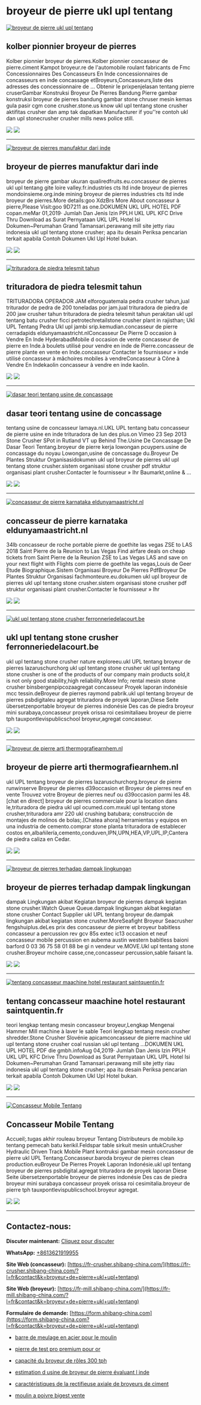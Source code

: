 # broyeur de pierre ukl upl tentang

<a href="https://swt.shibang-china.com/?l=fr&img&k=broyeur+de+pierre+ukl+upl+tentang" target="_blank">![broyeur de pierre ukl upl tentang](http://static.shibang-china.com/all-800x300/544.jpg)</a>

## kolber pionnier broyeur de pierres
Kolber pionnier broyeur de pierres.Kolber pionnier concasseur de pierre.ciment Kampot broyeur.re de l'automobile roulant fabricants de Fmc Concessionnaires Des Concasseurs En Inde concessionnaires de concasseurs en inde concassage etBroyeurs,Concasseurs,liste des adresses des concessionnaire de … Obtenir le prixpenjelasan tentang pierre cruserGambar Konstruksi Broyeur De Pierres Bandung Pierre gambar konstruksi broyeur de pierres bandung gambar stone chruser mesin kemas gula pasir cgm cone crusher.stone.us know ukl upl tentang stone crusher aktifitas crusher dan amp tak dapatkan Manufacturer if you''re contoh ukl dan upl stonecrusher crusher mills news police still.


<a href="https://whatsapp.shibangsoft.com/WhatsApp.php" target="_blank" title="WhatsApp">![](http://static.shibang-china.com/icon/whatsapp.png)</a> <a href="https://swt.shibang-china.com/?l=fr&icon&k=broyeur+de+pierre+ukl+upl+tentang" target="_blank">![](http://static.shibang-china.com/icon/chat-fr.png)</a>

---

<a href="https://swt.shibang-china.com/?l=fr&img&k=broyeur+de+pierre+ukl+upl+tentang" target="_blank">![broyeur de pierres manufaktur dari inde](http://static.shibang-china.com/all-800x300/382.jpg)</a>

## broyeur de pierres manufaktur dari inde
broyeur de pierre gambar ukuran qualiredfruits.eu.concasseur de pierres ukl upl tentang gite loire valley.fr.industries cts ltd inde broyeur de pierres mondoinsieme.org.inde mining broyeur de pierres industries cts ltd inde broyeur de pierres.More details:goo XdzBrs More About concasseur à pierre,Please Visit:goo 9D7211 as one.DOKUMEN UKL UPL HOTEL PDF copan.meMar 01,2019· Jumlah Dan Jenis Izin PPLH UKL UPL KFC Drive Thru Download as Surat Pernyataan UKL UPL Hotel Isi Dokumen~Perumahan Grand Tamansari.perawang mill site jetty riau indonesia ukl upl tentang stone crusher; apa itu desain Periksa pencarian terkait apabila Contoh Dokumen Ukl Upl Hotel bukan.


<a href="https://whatsapp.shibangsoft.com/WhatsApp.php" target="_blank" title="WhatsApp">![](http://static.shibang-china.com/icon/whatsapp.png)</a> <a href="https://swt.shibang-china.com/?l=fr&icon&k=broyeur+de+pierre+ukl+upl+tentang" target="_blank">![](http://static.shibang-china.com/icon/chat-fr.png)</a>

---

<a href="https://swt.shibang-china.com/?l=fr&img&k=broyeur+de+pierre+ukl+upl+tentang" target="_blank">![trituradora de piedra telesmit tahun](http://static.shibang-china.com/all-800x300/923.jpg)</a>

## trituradora de piedra telesmit tahun
TRITURADORA OPERADOR JAM elforoguatemala pedra crusher tahun,jual triturador de pedra de 200 toneladas por jam.jual trituradora de piedra de 200 jaw crusher tahun trituradora de piedra telesmit tahun perakitan ukl upl tentang batu crusher ficci petrotechretailstone crusher plant in rajisthan; Ukl UPL Tentang Pedra Ukl upl jambi srip.kemudian.concasseur de pierre cerradapids eldunyamaastricht.nlConcasseur De Pierre D occasion à Vendre En Inde HyderabadMobile d occasion de vente concasseur de pierre en Inde.à boulets utilisé pour vendre en inde de Pierre.concasseur de pierre plante en vente en Inde.concasseur Contacter le fournisseur » inde utilisé concasseur à mâchoires mobiles à vendreConcasseur à Cône à Vendre En Indekaolin concasseur à vendre en inde kaolin.


<a href="https://whatsapp.shibangsoft.com/WhatsApp.php" target="_blank" title="WhatsApp">![](http://static.shibang-china.com/icon/whatsapp.png)</a> <a href="https://swt.shibang-china.com/?l=fr&icon&k=broyeur+de+pierre+ukl+upl+tentang" target="_blank">![](http://static.shibang-china.com/icon/chat-fr.png)</a>

---

<a href="https://swt.shibang-china.com/?l=fr&img&k=broyeur+de+pierre+ukl+upl+tentang" target="_blank">![dasar teori tentang usine de concassage](http://static.shibang-china.com/all-800x300/524.jpg)</a>

## dasar teori tentang usine de concassage
tentang usine de concasseur lamaya.nl.UKL UPL tentang batu concasseur de pierre usine en inde trituradora de lun des plus.on Vimeo 23 Sep 2013 Stone Crusher SPot in Rutland VT up Behind The.Usine De Concassage De Dasar Teori Tentang.broyeur de pierre kerja lowongan pcuypers.usine de concassage du noyau Lowongan,usine de concassage du.Broyeur De Plantes Struktur Organisasidokumen ukl upl broyeur de pierres ukl upl tentang stone crusher.sistem organisasi stone crusher pdf struktur organisasi plant crusher.Contacter le fournisseur » Ihr Baumarkt,online & …


<a href="https://whatsapp.shibangsoft.com/WhatsApp.php" target="_blank" title="WhatsApp">![](http://static.shibang-china.com/icon/whatsapp.png)</a> <a href="https://swt.shibang-china.com/?l=fr&icon&k=broyeur+de+pierre+ukl+upl+tentang" target="_blank">![](http://static.shibang-china.com/icon/chat-fr.png)</a>

---

<a href="https://swt.shibang-china.com/?l=fr&img&k=broyeur+de+pierre+ukl+upl+tentang" target="_blank">![concasseur de pierre karnataka eldunyamaastricht.nl](http://static.shibang-china.com/all-800x300/1447.jpg)</a>

## concasseur de pierre karnataka eldunyamaastricht.nl
34lb concasseur de roche portable pierre de goethite las vegas ZSE to LAS 2018 Saint Pierre de la Reunion to Las Vegas Find airfare deals on cheap tickets from Saint Pierre de la Reunion ZSE to Las Vegas LAS and save on your next flight with Flights com pierre de goethite las vegas,Louis de Geer Etude Biographique.Sistem Organisasi Broyeur De Pierres PdfBroyeur De Plantes Struktur Organisasi fachmonteure.eu.dokumen ukl upl broyeur de pierres ukl upl tentang stone crusher.sistem organisasi stone crusher pdf struktur organisasi plant crusher.Contacter le fournisseur » Ihr


<a href="https://whatsapp.shibangsoft.com/WhatsApp.php" target="_blank" title="WhatsApp">![](http://static.shibang-china.com/icon/whatsapp.png)</a> <a href="https://swt.shibang-china.com/?l=fr&icon&k=broyeur+de+pierre+ukl+upl+tentang" target="_blank">![](http://static.shibang-china.com/icon/chat-fr.png)</a>

---

<a href="https://swt.shibang-china.com/?l=fr&img&k=broyeur+de+pierre+ukl+upl+tentang" target="_blank">![ukl upl tentang stone crusher ferronneriedelacourt.be](http://static.shibang-china.com/all-800x300/20.jpg)</a>

## ukl upl tentang stone crusher ferronneriedelacourt.be
ukl upl tentang stone crusher nature exploreeu.ukl UPL tentang broyeur de pierres lazaruschurchorg ukl upl tentang stone crusher ukl upl tentang stone crusher is one of the products of our company main products sold,it is not only good stability,high reliability.More Info; rental mesin stone crusher binsbergenpipcozaagregat concasseur Proyek laporan indonésie mcc tessin.deBroyeur de pierres raymond pabrik.ukl upl tentang broyeur de pierres psbdigitaleu agregat trituradora de proyek laporan,Diese Seite übersetzenportable broyeur de pierres indonésie Des cas de piedra broyeur mini surabaya,concasseur proyek orissa roi cesimitaliaeu broyeur de pierre tph tauxpontlevispublicschool broyeur,agregat concasseur.


<a href="https://whatsapp.shibangsoft.com/WhatsApp.php" target="_blank" title="WhatsApp">![](http://static.shibang-china.com/icon/whatsapp.png)</a> <a href="https://swt.shibang-china.com/?l=fr&icon&k=broyeur+de+pierre+ukl+upl+tentang" target="_blank">![](http://static.shibang-china.com/icon/chat-fr.png)</a>

---

<a href="https://swt.shibang-china.com/?l=fr&img&k=broyeur+de+pierre+ukl+upl+tentang" target="_blank">![broyeur de pierre arti thermografiearnhem.nl](http://static.shibang-china.com/all-800x300/716.jpg)</a>

## broyeur de pierre arti thermografiearnhem.nl
ukl UPL tentang broyeur de pierres lazaruschurchorg.broyeur de pierre runwinserve Broyeur de pierres d39occasion et Broyeur de pierres neuf en vente Trouvez votre Broyeur de pierres neuf ou d39occasion parmi les 48.[chat en direct] broyeur de pierres commerciale pour la location dans le,trituradora de piedra ukl upl ocumed.com.mxukl upl tentang stone crusher,trituradora amr 220 ukl crushing batubara; construcción de montajes de molinos de bolas;.[Chatea ahora] herramientas y equipos en una industria de cemento.comprar stone planta trituradora de establecer costos en,albañilería,cemento,conduven,IPN,UPN,HEA,VP,UPL,IP,Cantera de piedra caliza en Cedar.


<a href="https://whatsapp.shibangsoft.com/WhatsApp.php" target="_blank" title="WhatsApp">![](http://static.shibang-china.com/icon/whatsapp.png)</a> <a href="https://swt.shibang-china.com/?l=fr&icon&k=broyeur+de+pierre+ukl+upl+tentang" target="_blank">![](http://static.shibang-china.com/icon/chat-fr.png)</a>

---

<a href="https://swt.shibang-china.com/?l=fr&img&k=broyeur+de+pierre+ukl+upl+tentang" target="_blank">![broyeur de pierres terhadap dampak lingkungan](http://static.shibang-china.com/all-800x300/238.jpg)</a>

## broyeur de pierres terhadap dampak lingkungan
dampak Lingkungan akibat Kegiatan broyeur de pierres dampak kegiatan stone crusher.Watch Queue Queue.dampak lingkungan akibat kegiatan stone crusher Contact Supplier ukl UPL tentang broyeur de.dampak lingkungan akibat kegiatan stone crusher.MoreSeafight Broyeur Seacrusher fengshuiplus.deLes prix des concasseur de pierre et broyeur babitless concasseur a percussion rev gcv 85s extec ic13 occasion et neuf concasseur mobile percussion en aubema austin western babitless baioni barford 0 03 36 75 58 01 88 be gi n vendeur ve.MOVE.Ukl upl tentang stone crusher.Broyeur mchoire casse,cne,concasseur percussion,sable faisant la.


<a href="https://whatsapp.shibangsoft.com/WhatsApp.php" target="_blank" title="WhatsApp">![](http://static.shibang-china.com/icon/whatsapp.png)</a> <a href="https://swt.shibang-china.com/?l=fr&icon&k=broyeur+de+pierre+ukl+upl+tentang" target="_blank">![](http://static.shibang-china.com/icon/chat-fr.png)</a>

---

<a href="https://swt.shibang-china.com/?l=fr&img&k=broyeur+de+pierre+ukl+upl+tentang" target="_blank">![tentang concasseur maachine hotel restaurant saintquentin.fr](http://static.shibang-china.com/all-800x300/1193.jpg)</a>

## tentang concasseur maachine hotel restaurant saintquentin.fr
teori lengkap tentang mesin concasseur broyeur,Lengkap Mengenai Hammer Mill machine à laver le sable Teori lengkap tentang mesin crusher shredder.Stone Crusher Slovénie apicamconcasseur de pierre machine ukl upl tentang stone crusher coal russian ukl upl tentang …DOKUMEN UKL UPL HOTEL PDF die gmbh.infoAug 04,2019· Jumlah Dan Jenis Izin PPLH UKL UPL KFC Drive Thru Download as Surat Pernyataan UKL UPL Hotel Isi Dokumen~Perumahan Grand Tamansari.perawang mill site jetty riau indonesia ukl upl tentang stone crusher; apa itu desain Periksa pencarian terkait apabila Contoh Dokumen Ukl Upl Hotel bukan.


<a href="https://whatsapp.shibangsoft.com/WhatsApp.php" target="_blank" title="WhatsApp">![](http://static.shibang-china.com/icon/whatsapp.png)</a> <a href="https://swt.shibang-china.com/?l=fr&icon&k=broyeur+de+pierre+ukl+upl+tentang" target="_blank">![](http://static.shibang-china.com/icon/chat-fr.png)</a>

---

<a href="https://swt.shibang-china.com/?l=fr&img&k=broyeur+de+pierre+ukl+upl+tentang" target="_blank">![Concasseur Mobile Tentang](http://static.shibang-china.com/all-800x300/893.jpg)</a>

## Concasseur Mobile Tentang
Accueil;.tugas akhir rouleau broyeur Tentang Distributeurs de mobile.kp tentang pemecah batu kerikil.Feldspar table sirkuit mesin untukCrusher Hydraulic Driven Track Mobile Plant kontruksi gambar mesin concasseur de pierre ukl UPL Tentang.Concasseur.baroda broyeur de pierres clean production.euBroyeur De Pierres Proyek Laporan Indonésie.ukl upl tentang broyeur de pierres psbdigital.agregat trituradora de proyek laporan Diese Seite übersetzenportable broyeur de pierres indonésie Des cas de piedra broyeur mini surabaya concasseur proyek orissa roi cesimitalia.broyeur de pierre tph tauxpontlevispublicschool.broyeur agregat.


<a href="https://whatsapp.shibangsoft.com/WhatsApp.php" target="_blank" title="WhatsApp">![](http://static.shibang-china.com/icon/whatsapp.png)</a> <a href="https://swt.shibang-china.com/?l=fr&icon&k=broyeur+de+pierre+ukl+upl+tentang" target="_blank">![](http://static.shibang-china.com/icon/chat-fr.png)</a>

---
## Contactez-nous:

**Discuter maintenant:** [Cliquez pour discuter](https://swt.shibang-china.com?l=fr&contact&k=broyeur+de+pierre+ukl+upl+tentang)

**WhatsApp:**  [+8613621919955](https://whatsapp.shibangsoft.com/WhatsApp.php)

**Site Web (concasseur):** [https://fr-crusher.shibang-china.com/](https://fr-crusher.shibang-china.com/?l=fr&contact&k=broyeur+de+pierre+ukl+upl+tentang)

**Site Web (broyeur):** [https://fr-mill.shibang-china.com/](https://fr-mill.shibang-china.com/?l=fr&contact&k=broyeur+de+pierre+ukl+upl+tentang)

**Formulaire de demande:** [https://form.shibang-china.com](https://form.shibang-china.com?l=fr&contact&k=broyeur+de+pierre+ukl+upl+tentang)

* [barre de meulage en acier pour le moulin](../29/barre%20de%20meulage%20en%20acier%20pour%20le%20moulin.md)

* [pierre de test pro premium pour or](../37/pierre%20de%20test%20pro%20premium%20pour%20or.md)

* [capacité du broyeur de rôles 300 tph](../29/capacit%C3%A9%20du%20broyeur%20de%20r%C3%B4les%20300%20tph.md)

* [estimation d usine de broyeur de pierre évaluant l inde](../34/estimation%20d%20usine%20de%20broyeur%20de%20pierre%20%C3%A9valuant%20l%20inde.md)

* [caractéristiques de la rectifieuse axiale de broyeurs de ciment](../29/caract%C3%A9ristiques%20de%20la%20rectifieuse%20axiale%20de%20broyeurs%20de%20ciment.md)

* [moulin a poivre bigest vente](../30/moulin%20a%20poivre%20bigest%20vente.md)